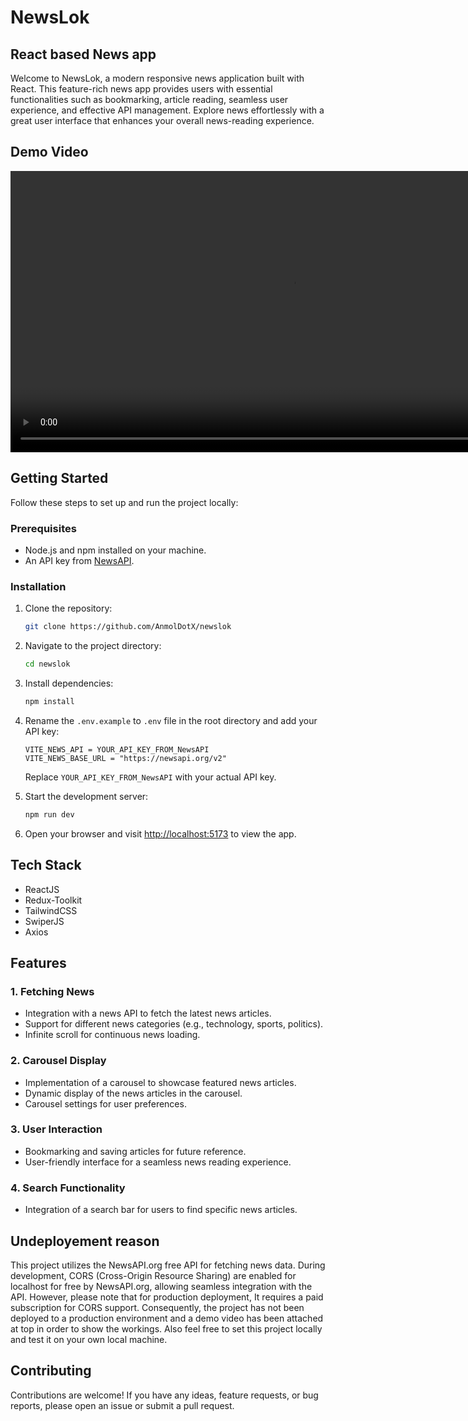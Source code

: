 # NewsLok

## React based News app

Welcome to NewsLok, a modern responsive news application built with React. This feature-rich news app provides users with essential functionalities such as bookmarking, article reading, seamless user experience, and effective API management. Explore news effortlessly with a great user interface that enhances your overall news-reading experience.

## Demo Video
<video height="450" autoplay muted loop>
  <source src="./NewsLokcompressDemo.mp4" type="video/mp4">
</video>

## Getting Started

Follow these steps to set up and run the project locally:

### Prerequisites

- Node.js and npm installed on your machine.
- An API key from [NewsAPI](https://newsapi.org/).

### Installation

1. Clone the repository:

   ```bash
   git clone https://github.com/AnmolDotX/newslok
   ```

2. Navigate to the project directory:

   ```bash
   cd newslok
   ```

3. Install dependencies:

   ```bash
   npm install
   ```

4. Rename the `.env.example` to `.env` file in the root directory and add your API key:

   ```env
   VITE_NEWS_API = YOUR_API_KEY_FROM_NewsAPI
   VITE_NEWS_BASE_URL = "https://newsapi.org/v2"
   ```

   Replace `YOUR_API_KEY_FROM_NewsAPI` with your actual API key.

5. Start the development server:

   ```bash
   npm run dev
   ```

6. Open your browser and visit [http://localhost:5173](http://localhost:5173) to view the app.

## Tech Stack
- ReactJS
- Redux-Toolkit
- TailwindCSS
- SwiperJS
- Axios

## Features

### 1. Fetching News

- Integration with a news API to fetch the latest news articles.
- Support for different news categories (e.g., technology, sports, politics).
- Infinite scroll for continuous news loading.

### 2. Carousel Display

- Implementation of a carousel to showcase featured news articles.
- Dynamic display of the news articles in the carousel.
- Carousel settings for user preferences.

### 3. User Interaction

- Bookmarking and saving articles for future reference.
- User-friendly interface for a seamless news reading experience.

### 4. Search Functionality

- Integration of a search bar for users to find specific news articles.

## Undeployement reason
This project utilizes the NewsAPI.org free API for fetching news data. During development, CORS (Cross-Origin Resource Sharing) are enabled for localhost for free by NewsAPI.org, allowing seamless integration with the API. However, please note that for production deployment, It requires a paid subscription for CORS support. Consequently, the project has not been deployed to a production environment and a demo video has been attached at top in order to show the workings. Also feel free to set this project locally and test it on your own local machine.


## Contributing

Contributions are welcome! If you have any ideas, feature requests, or bug reports, please open an issue or submit a pull request.
